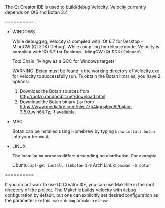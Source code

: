 The Qt Creator IDE is used to build/debug Velocity. Velocity currently depends on Qt6 and Botan 3.4

==========

- WINDOWS

	While debugging, Velocity is compiled with 'Qt 6.7 for Desktop - MingGW (Qt SDK) Debug'.
	While compiling for release mode, Velocity is compiled with 'Qt 6.7 for Desktop - MingGW (Qt SDK) Release'.

	Tool Chain: 'Mingw as a GCC for Windows targets'

	WARNING: Botan must be found in the working directory of Velocity.exe for Velocity to successfully run. To obtain the Botan libraries, you have 2 options:

	1. Download the Botan sources from http://botan.randombit.net/download.html.
	2. Download the Botan binary (.a) from https://www.mediafire.com/file/i77h4kgrsj6vo9l/botan-3.5.0_win64.7z, if available.

- MAC

	Botan can be installed using Homebrew by typing `brew install botan` into your terminal.

- LINUX

	The installation process differs depending on distribution. For example:

	Ubuntu: `apt-get install libbotan-3-0`
	Arch Linux: `pacman -S botan`

==========

If you do not want to use Qt Creator IDE, you can use Makefile in the root directory of the project.
The Makefile builds Velocity with debug configuration by default, but one can explicitly set desired configuration as the parameter like this:
`make debug` or `make release`
